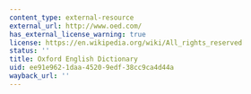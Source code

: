 ```yaml
---
content_type: external-resource
external_url: http://www.oed.com/
has_external_license_warning: true
license: https://en.wikipedia.org/wiki/All_rights_reserved
status: ''
title: Oxford English Dictionary
uid: ee91e962-1daa-4520-9edf-38cc9ca4d44a
wayback_url: ''
---
```

